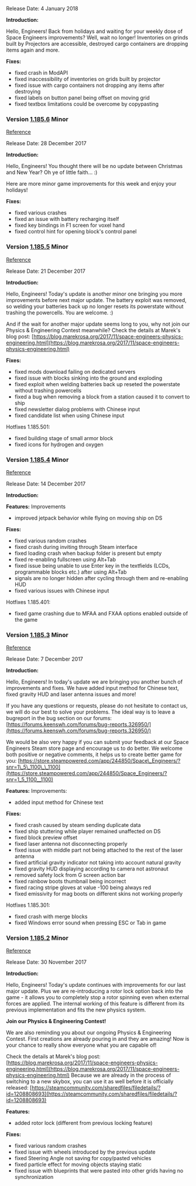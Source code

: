 Release Date: 4 January 2018

**Introduction:**

Hello, Engineers! Back from holidays and waiting for your weekly dose of Space Engineers improvements? Well, wait no longer! Inventories on grinds built by Projectors are accessible, destroyed cargo containers are dropping items again and more.

**Fixes:**

*   fixed crash in ModAPI
*   fixed inaccessibility of inventories on grids built by projector
*   fixed issue with cargo containers not dropping any items after destroying
*   fixed labels on button panel being offset on moving grid
*   fixed textbox limitations could be overcome by copypasting

### Version [1.185.6](https://spaceengineers.wiki.gg/wiki/Version/1.185.6 "Version/1.185.6") Minor

[Reference](https://forum.keenswh.com/threads/update-1-185-6-beta-improvements.7399125/)

Release Date: 28 December 2017

**Introduction:**

Hello, Engineers! You thought there will be no update between Christmas and New Year? Oh ye of little faith... :)

Here are more minor game improvements for this week and enjoy your holidays!

**Fixes:**

*   fixed various crashes
*   fixed an issue with battery recharging itself
*   fixed key bindings in F1 screen for voxel hand
*   fixed control hint for opening block's control panel

### Version [1.185.5](https://spaceengineers.wiki.gg/wiki/Version/1.185.5 "Version/1.185.5") Minor

[Reference](https://forum.keenswh.com/threads/update-1-185-5-beta-improvements.7399033/)

Release Date: 21 December 2017

**Introduction:**

Hello, Engineers! Today's update is another minor one bringing you more improvements before next major update. The battery exploit was removed, so welding your batteries back up no longer resets its powerstate without trashing the powercells. You are welcome. :)

And if the wait for another major update seems long to you, why not join our Physics & Engineering Contest meanwhile? Check the details at Marek's blog post: [https://blog.marekrosa.org/2017/11/space-engineers-physics-engineering.html](https://blog.marekrosa.org/2017/11/space-engineers-physics-engineering.html)

**Fixes:**

*   fixed mods download failing on dedicated servers
*   fixed issue with blocks sinking into the ground and exploding
*   fixed exploit when welding batteries back up reseted the powerstate without trashing powercells
*   fixed a bug when removing a block from a station caused it to convert to ship
*   fixed newsletter dialog problems with Chinese input
*   fixed candidate list when using Chinese input

Hotfixes 1.185.501:

*   fixed building stage of small armor block
*   fixed icons for hydrogen and oxygen

### Version [1.185.4](https://spaceengineers.wiki.gg/wiki/Version/1.185.4 "Version/1.185.4") Minor

[Reference](https://forum.keenswh.com/threads/update-1-185-4-beta-improvements.7398936/)

Release Date: 14 December 2017

**Introduction:**

**Features:** Improvements

*   improved jetpack behavior while flying on moving ship on DS

**Fixes:**

*   fixed various random crashes
*   fixed crash during inviting through Steam interface
*   fixed loading crash when backup folder is present but empty
*   fixed re-enabling fullscreen using Alt+Tab
*   fixed issue being unable to use Enter key in the textfields (LCDs, programmable blocks etc.) after using Alt+Tab
*   signals are no longer hidden after cycling through them and re-enabling HUD
*   fixed various issues with Chinese input

Hotfixes 1.185.401:

*   fixed game crashing due to MFAA and FXAA options enabled outside of the game

### Version [1.185.3](https://spaceengineers.wiki.gg/wiki/Version/1.185.3 "Version/1.185.3") Minor

[Reference](https://forum.keenswh.com/threads/update-1-185-3-beta-improvements.7398808/)

Release Date: 7 December 2017

**Introduction:**

Hello, Engineers! In today's update we are bringing you another bunch of improvements and fixes. We have added input method for Chinese text, fixed gravity HUD and laser antenna issues and more!

If you have any questions or requests, please do not hesitate to contact us, we will do our best to solve your problems. The ideal way is to leave a bugreport in the bug section on our forums: [https://forums.keenswh.com/forums/bug-reports.326950/](https://forums.keenswh.com/forums/bug-reports.326950/)

We would be also very happy if you can submit your feedback at our Space Engineers Steam store page and encourage us to do better. We welcome both positive or negative comments, it helps us to create better game for you: [https://store.steampowered.com/app/244850/Space\_Engineers/?snr=1\_5\_1100\_\_1100](https://store.steampowered.com/app/244850/Space_Engineers/?snr=1_5_1100__1100)

**Features:** Improvements:

*   added input method for Chinese text

**Fixes:**

*   fixed crash caused by steam sending duplicate data
*   fixed ship stuttering while player remained unaffected on DS
*   fixed block preview offset
*   fixed laser antenna not disconnecting properly
*   fixed issue with middle part not being attached to the rest of the laser antenna
*   fixed artificial gravity indicator not taking into account natural gravity
*   fixed gravity HUD displaying according to camera not astronaut
*   removed safety lock from G screen action bar
*   fixed rainbow boots thumbnail being incorrect
*   fixed racing stripe gloves at value -100 being always red
*   fixed emissivity for mag boots on different skins not working properly

Hotfixes 1.185.301:

*   fixed crash with merge blocks
*   fixed Windows error sound when pressing ESC or Tab in game

### Version [1.185.2](https://spaceengineers.wiki.gg/wiki/Version/1.185.2 "Version/1.185.2") Minor

[Reference](https://forum.keenswh.com/threads/update-1-185-2-beta-improvements.7398636/)

Release Date: 30 November 2017

**Introduction:**

Hello, Engineers! Today's update continues with improvements for our last major update. Plus we are re-introducing a rotor lock option back into the game - it allows you to completely stop a rotor spinning even when external forces are applied. The internal working of this feature is different from its previous implementation and fits the new physics system.

**Join our Physics & Engineering Contest!**

We are also reminding you about our ongoing Physics & Engineering Contest. First creations are already pouring in and they are amazing! Now is your chance to really show everyone what you are capable of!

Check the details at Marek's blog post: [https://blog.marekrosa.org/2017/11/space-engineers-physics-engineering.html](https://blog.marekrosa.org/2017/11/space-engineers-physics-engineering.html) Because we are already in the process of switching to a new skybox, you can use it as well before it is officially released: [https://steamcommunity.com/sharedfiles/filedetails/?id=1208808693](https://steamcommunity.com/sharedfiles/filedetails/?id=1208808693)

**Features:**

*   added rotor lock (different from previous locking feature)

**Fixes:**

*   fixed various random crashes
*   fixed issue with wheels introduced by the previous update
*   fixed Steering Angle not saving for copy/pasted vehicles
*   fixed particle effect for moving objects staying static
*   fixed issue with blueprints that were pasted into other grids having no synchronization
